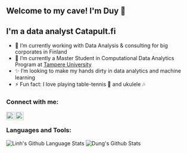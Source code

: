 ## Welcome to my cave! I'm Duy 👋

## I'm a data analyst Catapult.fi 
- 🔭 I’m currently working with Data Analysis & consulting for big corporates in Finland 
- 🌱 I’m currently a Master Student in Computational Data Analytics Program at [Tampere University][aalto]
- ✨ I’m looking to make my hands dirty in data analytics and machine learning
- ⚡ Fun fact: I love playing table-tennis 🏓 and ukulele 🎶

### Connect with me:

[<img align="left" alt="Khanhlinh | LinkedIn" width="22px" src="https://cdn.jsdelivr.net/npm/simple-icons@v3/icons/linkedin.svg" />][linkedin]
[<img align="left" alt="Khanhlinh | Porfolio" width="22px" src="https://cdn.jsdelivr.net/npm/simple-icons@v3/icons/github.svg" />][portfolio]

<br />

### Languages and Tools:
<img alt="Linh's Github Language Stats" src="https://github-readme-stats.vercel.app/api/top-langs/?username=khalinguy&layout=compact" />

<img alt="Dung's Github Stats" src="https://github-readme-stats.vercel.app/api?username=khalinguy&show_icons=true&hide_border=true&count_private=true" />
<br />


[aalto]: https://www.aalto.fi/en/study-options/masters-programme-in-computer-communication-and-information-sciences-machine-learning
[linkedin]: https://www.linkedin.com/in/khanh-linh-nguyen-veronica/
[portfolio]: https://khalinguy.github.io/


